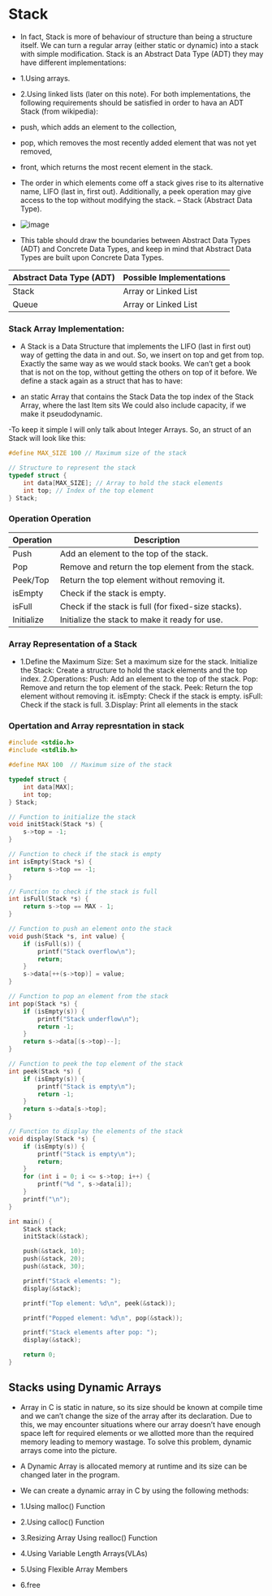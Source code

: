 # Stack
- In fact, Stack is more of behaviour of structure than being a structure itself. We can turn a regular array (either static or dynamic) into a stack with simple modification. Stack is an Abstract Data Type (ADT) they may have different implementations:

- 1.Using arrays.
- 2.Using linked lists (later on this note).
 For both implementations, the following requirements should be satisfied in order to hava an ADT Stack (from wikipedia):

- push, which adds an element to the collection,
- pop, which removes the most recently added element that was not yet removed,
- front, which returns the most recent element in the stack.
- The order in which elements come off a stack gives rise to its alternative name, LIFO (last in, first out). Additionally, a peek operation may give access to the top without modifying the stack. – Stack (Abstract Data Type).

- ![image](https://github.com/Gurupatil0003/DSA_Tutorial/assets/110026505/2aecda2b-20b8-49ad-a8fc-7c63f2b1ccce)

- This table should draw the boundaries between Abstract Data Types (ADT) and Concrete Data Types, and keep in mind that Abstract Data Types are built upon Concrete Data Types.


| Abstract Data Type (ADT) | Possible Implementations |
|--------------------------|--------------------------|
| Stack                    | Array or Linked List     |
| Queue                    | Array or Linked List     |



### Stack Array Implementation:
- A Stack is a Data Structure that implements the LIFO (last in first out) way of getting the data in and out. So, we insert on top and get from top. Exactly the same way as we would stack books. We can’t get a 
 book that is not on the top, without getting the others on top of it before. We define a stack again as a struct that has to have:

- an static Array that contains the Stack Data the top index of the Stack Array, where the last Item sits We could also include capacity, if we make it pseudodynamic.

-To keep it simple I will only talk about Integer Arrays. So, an struct of an Stack will look like this:

```c
#define MAX_SIZE 100 // Maximum size of the stack

// Structure to represent the stack
typedef struct {
    int data[MAX_SIZE]; // Array to hold the stack elements
    int top; // Index of the top element
} Stack;
```

### Operation Operation 

| Operation      | Description                                          |
|----------------|------------------------------------------------------|
| Push           | Add an element to the top of the stack.              |
| Pop            | Remove and return the top element from the stack.    |
| Peek/Top       | Return the top element without removing it.          |
| isEmpty        | Check if the stack is empty.                         |
| isFull         | Check if the stack is full (for fixed-size stacks).  |
| Initialize     | Initialize the stack to make it ready for use.       |

### Array Representation of a Stack
- 1.Define the Maximum Size: Set a maximum size for the stack.
 Initialize the Stack: Create a structure to hold the stack elements and the top index.
2.Operations:
 Push: Add an element to the top of the stack.
 Pop: Remove and return the top element of the stack.
 Peek: Return the top element without removing it.
 isEmpty: Check if the stack is empty.
 isFull: Check if the stack is full.
3.Display: Print all elements in the stack


### Opertation and Array represntation in stack
```c
#include <stdio.h>
#include <stdlib.h>

#define MAX 100  // Maximum size of the stack

typedef struct {
    int data[MAX];
    int top;
} Stack;

// Function to initialize the stack
void initStack(Stack *s) {
    s->top = -1;
}

// Function to check if the stack is empty
int isEmpty(Stack *s) {
    return s->top == -1;
}

// Function to check if the stack is full
int isFull(Stack *s) {
    return s->top == MAX - 1;
}

// Function to push an element onto the stack
void push(Stack *s, int value) {
    if (isFull(s)) {
        printf("Stack overflow\n");
        return;
    }
    s->data[++(s->top)] = value;
}

// Function to pop an element from the stack
int pop(Stack *s) {
    if (isEmpty(s)) {
        printf("Stack underflow\n");
        return -1;
    }
    return s->data[(s->top)--];
}

// Function to peek the top element of the stack
int peek(Stack *s) {
    if (isEmpty(s)) {
        printf("Stack is empty\n");
        return -1;
    }
    return s->data[s->top];
}

// Function to display the elements of the stack
void display(Stack *s) {
    if (isEmpty(s)) {
        printf("Stack is empty\n");
        return;
    }
    for (int i = 0; i <= s->top; i++) {
        printf("%d ", s->data[i]);
    }
    printf("\n");
}

int main() {
    Stack stack;
    initStack(&stack);

    push(&stack, 10);
    push(&stack, 20);
    push(&stack, 30);

    printf("Stack elements: ");
    display(&stack);

    printf("Top element: %d\n", peek(&stack));

    printf("Popped element: %d\n", pop(&stack));

    printf("Stack elements after pop: ");
    display(&stack);

    return 0;
}

```
## Stacks using Dynamic Arrays
- Array in C is static in nature, so its size should be known at compile time and we can’t change the size of the array after its declaration. Due to this, we may encounter situations where our array doesn’t 
 have enough space left for required elements or we allotted more than the required memory leading to memory wastage. To solve this problem, dynamic arrays come into the picture.

- A Dynamic Array is allocated memory at runtime and its size can be changed later in the program.

- We can create a dynamic array in C by using the following methods:
- 1.Using malloc() Function
- 2.Using calloc() Function
- 3.Resizing Array Using realloc() Function
- 4.Using Variable Length Arrays(VLAs)
- 5.Using Flexible Array Members
- 6.free
